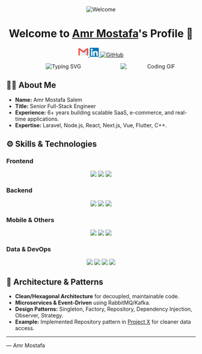 <div align="center">
  <img src="https://raw.githubusercontent.com/ShahriarShafin/ShahriarShafin/main/Assets/handshake.gif" width="80px" alt="Welcome"/>
  <h1>
    Welcome to <a href="https://github.com/amrsalim">Amr Mostafa</a>'s Profile 👋
  </h1>
</div>

<div align="center">
  <a href="mailto:amrsalim2015@gmail.com">
    <img alt="Email" width="26px" src="https://github.com/SatYu26/SatYu26/blob/master/Assets/Gmail.svg" />
  </a>
  <a href="https://www.linkedin.com/in/amrsalem2021" target="_blank">
    <img alt="LinkedIn" width="24px" src="https://github.com/SatYu26/SatYu26/blob/master/Assets/Linkedin.svg" />
  </a>
  <a href="https://github.com/amrsalim" target="_blank">
    <img alt="GitHub" width="26px" src="https://upload.wikimedia.org/wikipedia/commons/thumb/a/ae/Github-desktop-logo-symbol.svg/1024px-Github-desktop-logo-symbol.svg.png" />
  </a>
</div>

<p align="center">
  <img src="https://readme-typing-svg.herokuapp.com?font=cairo&color=%236C33F7&size=22&center=true&vCenter=true&lines=Welcome+to+my+GitHub+profile+%F0%9F%91%8B;I+am+Amr+Mostafa+%F0%9F%91%8B;Full-Stack+Web+&+Mobile+Developer" alt="Typing SVG" />
  <img align="right" src="https://media.giphy.com/media/M9gbBd9nbDrOTu1Mqx/giphy.gif" alt="Coding GIF" width="200" />
</p>

## 👨‍💻 About Me

* **Name:** Amr Mostafa Salem
* **Title:** Senior Full-Stack Engineer
* **Experience:** 6+ years building scalable SaaS, e-commerce, and real-time applications.
* **Expertise:** Laravel, Node.js, React, Next.js, Vue, Flutter, C++.

## ⚙️ Skills & Technologies

### Frontend

<p align="center">
  <img src="https://img.shields.io/badge/React-%2320232a?style=for-the-badge&logo=react" />
  <img src="https://img.shields.io/badge/Next.js-%23000000?style=for-the-badge&logo=next.js" />
  <img src="https://img.shields.io/badge/Vue.js-%2341B883?style=for-the-badge&logo=vue.js" />
</p>

### Backend

<p align="center">
  <img src="https://img.shields.io/badge/Laravel-%23F24F3B?style=for-the-badge&logo=laravel" />
  <img src="https://img.shields.io/badge/NestJS-%23E0234E?style=for-the-badge&logo=nestjs" />
  <img src="https://img.shields.io/badge/Node.js-%23339933?style=for-the-badge&logo=node.js" />
</p>

### Mobile & Others

<p align="center">
  <img src="https://img.shields.io/badge/Flutter-%2302569B?style=for-the-badge&logo=flutter" />
  <img src="https://img.shields.io/badge/Dart-%230175C2?style=for-the-badge&logo=dart" />
  <img src="https://img.shields.io/badge/TypeScript-%231F93FF?style=for-the-badge&logo=typescript" />
</p>

### Data & DevOps

<p align="center">
  <img src="https://img.shields.io/badge/MySQL-%2300f?style=for-the-badge&logo=mysql" />
  <img src="https://img.shields.io/badge/MongoDB-%2347A248?style=for-the-badge&logo=mongodb" />
  <img src="https://img.shields.io/badge/Docker-%232496ED?style=for-the-badge&logo=docker" />
  <img src="https://img.shields.io/badge/Kubernetes-%23007ACC?style=for-the-badge&logo=kubernetes" />
</p>

## 📐 Architecture & Patterns

* **Clean/Hexagonal Architecture** for decoupled, maintainable code.
* **Microservices & Event-Driven** using RabbitMQ/Kafka.
* **Design Patterns:** Singleton, Factory, Repository, Dependency Injection, Observer, Strategy.
* **Example:** Implemented Repository pattern in [Project X](https://github.com/amrsalim/project-x) for cleaner data access.

---

— Amr Mostafa 
